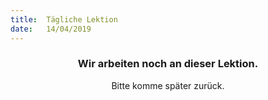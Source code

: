 ```yaml
---
title:  Tägliche Lektion
date:   14/04/2019
---
```


### <center>Wir arbeiten noch an dieser Lektion.</center>
<center>Bitte komme später zurück.</center>